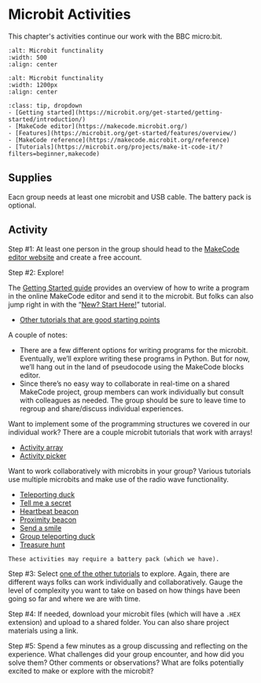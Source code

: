 # Microbit Activities

This chapter's activities continue our work with the BBC micro:bit. 

```{image} https://cdn.sanity.io/images/ajwvhvgo/production/00657b75b7742fc80c54051967c443686389c10e-1272x567.png?w=870&q=80&fit=max&auto=format
:alt: Microbit functinality
:width: 500
:align: center
```

```{image} https://microbit-challenges.readthedocs.io/en/latest/_images/microbit-hardware-access.jpg
:alt: Microbit functinality
:width: 1200px
:align: center
```

```{admonition} Resources
:class: tip, dropdown
- [Getting started](https://microbit.org/get-started/getting-started/introduction/)
- [MakeCode editor](https://makecode.microbit.org/)
- [Features](https://microbit.org/get-started/features/overview/)
- [MakeCode reference](https://makecode.microbit.org/reference)
- [Tutorials](https://microbit.org/projects/make-it-code-it/?filters=beginner,makecode)
```

## Supplies 

Eacn group needs at least one microbit and USB cable. The battery pack is optional.

## Activity

Step #1: At least one person in the group should head to the [MakeCode editor website](https://makecode.microbit.org/) and create a free account.

Step #2: Explore!

The [Getting Started guide](https://microbit.org/get-started/getting-started/introduction/) provides an overview of how to write a program in the online MakeCode editor and send it to the microbit. But folks can also jump right in with the “[New? Start Here!](https://makecode.microbit.org/#editor)” tutorial.
- [Other tutorials that are good starting points](https://microbit.org/projects/make-it-code-it/?filters=beginner,makecode)

A couple of notes:
- There are a few different options for writing programs for the microbit. Eventually, we’ll explore writing these programs in Python. But for now, we’ll hang out in the land of pseudocode using the MakeCode blocks editor.
- Since there’s no easy way to collaborate in real-time on a shared MakeCode project, group members can work individually but consult with colleagues as needed. The group should be sure to leave time to regroup and share/discuss individual experiences.

Want to implement some of the programming structures we covered in our individual work? There are a couple microbit tutorials that work with arrays!
- [Activity array](https://microbit.org/projects/make-it-code-it/activity-array/)
- [Activity picker](https://microbit.org/projects/make-it-code-it/activity-picker/)

Want to work collaboratively with microbits in your group? Various tutorials use multiple microbits and make use of the radio wave functionality. 
- [Teleporting duck](https://microbit.org/projects/make-it-code-it/teleporting-duck/)
- [Tell me a secret](https://microbit.org/projects/make-it-code-it/tell-me-a-secret/)
- [Heartbeat beacon](https://microbit.org/projects/make-it-code-it/heartbeat-beacon/)
- [Proximity beacon](https://microbit.org/projects/make-it-code-it/proximity-beacon/)
- [Send a smile](https://microbit.org/projects/make-it-code-it/send-a-smile/)
- [Group teleporting duck](https://microbit.org/projects/make-it-code-it/group-teleporting-duck/)
- [Treasure hunt](https://microbit.org/projects/make-it-code-it/treasure-hunt/)

```{note}
These activities may require a battery pack (which we have).
```

Step #3: Select [one of the other tutorials](https://microbit.org/projects/make-it-code-it/?filters=beginner,makecode) to explore. Again, there are different ways folks can work individually and collaboratively. Gauge the level of complexity you want to take on based on how things have been going so far and where we are with time.

Step #4: If needed, download your microbit files (which will have a `.HEX` extension) and upload to a shared folder. You can also share project materials using a link.

Step #5: Spend a few minutes as a group discussing and reflecting on the experience. What challenges did your group encounter, and how did you solve them? Other comments or observations? What are folks potentially excited to make or explore with the microbit?